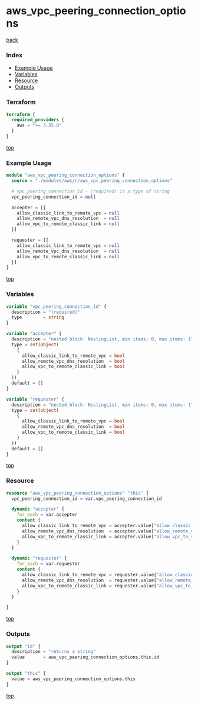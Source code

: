 # aws_vpc_peering_connection_options

[back](../aws.md)

### Index

- [Example Usage](#example-usage)
- [Variables](#variables)
- [Resource](#resource)
- [Outputs](#outputs)

### Terraform

```terraform
terraform {
  required_providers {
    aws = ">= 3.35.0"
  }
}
```

[top](#index)

### Example Usage

```terraform
module "aws_vpc_peering_connection_options" {
  source = "./modules/aws/r/aws_vpc_peering_connection_options"

  # vpc_peering_connection_id - (required) is a type of string
  vpc_peering_connection_id = null

  accepter = [{
    allow_classic_link_to_remote_vpc = null
    allow_remote_vpc_dns_resolution  = null
    allow_vpc_to_remote_classic_link = null
  }]

  requester = [{
    allow_classic_link_to_remote_vpc = null
    allow_remote_vpc_dns_resolution  = null
    allow_vpc_to_remote_classic_link = null
  }]
}
```

[top](#index)

### Variables

```terraform
variable "vpc_peering_connection_id" {
  description = "(required)"
  type        = string
}

variable "accepter" {
  description = "nested block: NestingList, min items: 0, max items: 1"
  type = set(object(
    {
      allow_classic_link_to_remote_vpc = bool
      allow_remote_vpc_dns_resolution  = bool
      allow_vpc_to_remote_classic_link = bool
    }
  ))
  default = []
}

variable "requester" {
  description = "nested block: NestingList, min items: 0, max items: 1"
  type = set(object(
    {
      allow_classic_link_to_remote_vpc = bool
      allow_remote_vpc_dns_resolution  = bool
      allow_vpc_to_remote_classic_link = bool
    }
  ))
  default = []
}
```

[top](#index)

### Resource

```terraform
resource "aws_vpc_peering_connection_options" "this" {
  vpc_peering_connection_id = var.vpc_peering_connection_id

  dynamic "accepter" {
    for_each = var.accepter
    content {
      allow_classic_link_to_remote_vpc = accepter.value["allow_classic_link_to_remote_vpc"]
      allow_remote_vpc_dns_resolution  = accepter.value["allow_remote_vpc_dns_resolution"]
      allow_vpc_to_remote_classic_link = accepter.value["allow_vpc_to_remote_classic_link"]
    }
  }

  dynamic "requester" {
    for_each = var.requester
    content {
      allow_classic_link_to_remote_vpc = requester.value["allow_classic_link_to_remote_vpc"]
      allow_remote_vpc_dns_resolution  = requester.value["allow_remote_vpc_dns_resolution"]
      allow_vpc_to_remote_classic_link = requester.value["allow_vpc_to_remote_classic_link"]
    }
  }

}
```

[top](#index)

### Outputs

```terraform
output "id" {
  description = "returns a string"
  value       = aws_vpc_peering_connection_options.this.id
}

output "this" {
  value = aws_vpc_peering_connection_options.this
}
```

[top](#index)